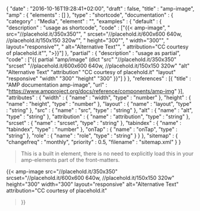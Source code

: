{
    "date" : "2016-10-16T19:28:41+02:00",
    "draft" : false,
    "title" : "amp-image",
    "amp" : {
        "elements" : []
    },
    "type" : "shortcode",
    "documentation" : {
        "category" : "Media",
        "element" : "",
        "examples" : {
            "default" : {
              "description" : "usage as shortcode",
              "code" : ["{{< amp-image", "  src=\"//placehold.it/350x350\"", "  srcset=\"//placehold.it/600x600 640w, //placehold.it/150x150 320w\"", "  height=\"300\"", "  width=\"300\"", "  layout=\"responsive\"", "  alt=\"Alternative Text\"", "  attribution=\"CC courtesy of placehold.it\"", ">}}"]
            },
            "partial" : {
              "description" : "usage as partial",
              "code" : ["{{ partial \"amp/image\" (dict \"src\" \"//placehold.it/350x350\" \"srcset\" \"//placehold.it/600x600 640w, //placehold.it/150x150 320w\" \"alt\" \"Alternative Text\" \"attribution\" \"CC courtesy of placehold.it\" \"layout\" \"responsive\" \"width\" \"300\" \"height\" \"300\" }}"]
            }
        },
        "references" : [{
            "title" : "AMP documentation amp-image",
            "url" : "https://www.ampproject.org/docs/reference/components/amp-img"
        }],
        "attributes" : {
            "width" : {
               "name" : "width",
               "type" : "number"
            },
            "height" : {
               "name" : "height",
               "type" : "number"
            },
            "layout" : {
               "name" : "layout",
               "type" : "string"
            },
            "src" : {
             "name" : "src",
             "type" : "string"
            },
            "alt" : {
            "name" : "alt",
            "type" : "string"
            },
            "attribution" : {
            "name" : "attribution",
            "type" : "string"
            },
            "srcset" : {
            "name" : "srcset",
            "type" : "string"
            },
            "tabindex" : {
            "name" : "tabindex",
            "type" : "number"
            },
            "onTap" : {
            "name" : "onTap",
            "type" : "string"
            },
            "role" : {
            "name" : "role",
            "type" : "string"
            }
        }
    },
    "sitemap" : {
      "changefreq" : "monthly",
      "priority" : 0.5,
      "filename" : "sitemap.xml"
    }
}

> This is a built in element, there is no need to explicitly load this in your amp-elements part of the front-matters.

{{<
    amp-image src="//placehold.it/350x350"
    srcset="//placehold.it/600x600 640w, //placehold.it/150x150 320w"
    height="300"
    width="300"
    layout="responsive"
    alt="Alternative Text"
    attribution="CC courtesy of placehold.it"
>}}